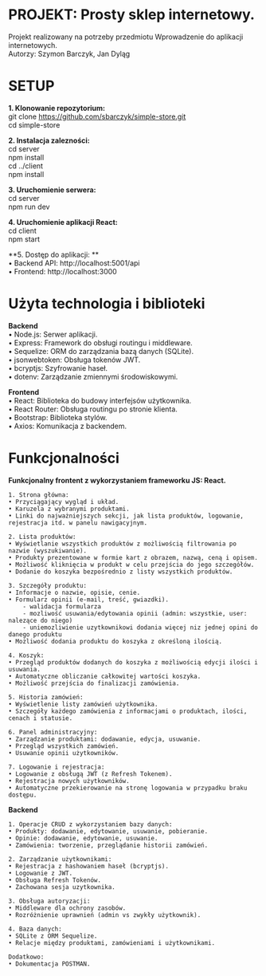 # PROJEKT: Prosty sklep internetowy.
Projekt realizowany na potrzeby przedmiotu Wprowadzenie do aplikacji internetowych.  
Autorzy: Szymon Barczyk, Jan Dyląg


# SETUP
**1. Klonowanie repozytorium:**  
git clone https://github.com/sbarczyk/simple-store.git  
cd simple-store  

**2. Instalacja zalezności:**  
cd server  
npm install  
cd ../client  
npm install  

**3. Uruchomienie serwera:**  
cd server  
npm run dev  

**4. Uruchomienie aplikacji React:**  
cd client  
npm start  

**5. Dostęp do aplikacji: **  
	• Backend API: http://localhost:5001/api  
	• Frontend: http://localhost:3000  



# Użyta technologia i biblioteki

**Backend**  
	• Node.js: Serwer aplikacji.  
	• Express: Framework do obsługi routingu i middleware.  
	• Sequelize: ORM do zarządzania bazą danych (SQLite).  
	• jsonwebtoken: Obsługa tokenów JWT.  
	• bcryptjs: Szyfrowanie haseł.  
	• dotenv: Zarządzanie zmiennymi środowiskowymi.  
  
**Frontend**  
	• React: Biblioteka do budowy interfejsów użytkownika.  
	• React Router: Obsługa routingu po stronie klienta.  
	• Bootstrap: Biblioteka stylów.  
	• Axios: Komunikacja z backendem.  



# Funkcjonalności
**Funkcjonalny frontent z wykorzystaniem frameworku JS: React.**  

	1. Strona główna:  
	• Przyciągający wygląd i układ.  
	• Karuzela z wybranymi produktami.  
	• Linki do najważniejszych sekcji, jak lista produktów, logowanie, rejestracja itd. w panelu nawigacyjnym.  

	2. Lista produktów:  
	• Wyświetlanie wszystkich produktów z możliwością filtrowania po nazwie (wyszukiwanie).  
	• Produkty prezentowane w formie kart z obrazem, nazwą, ceną i opisem.  
	• Możliwość kliknięcia w produkt w celu przejścia do jego szczegółów.  
    • Dodanie do koszyka bezpośrednio z listy wszystkich produktów.  

	3. Szczegóły produktu:  
	• Informacje o nazwie, opisie, cenie.  
	• Formularz opinii (e-mail, treść, gwiazdki).  
        - walidacja formularza  
        - mozliwość usuwania/edytowania opinii (admin: wszystkie, user: nalezące do niego)  
        - uniemozliwienie uzytkownikowi dodania więcej niz jednej opini do danego produktu  
	• Możliwość dodania produktu do koszyka z określoną ilością.  

	4. Koszyk:  
	• Przegląd produktów dodanych do koszyka z możliwością edycji ilości i usuwania.  
	• Automatyczne obliczanie całkowitej wartości koszyka.  
	• Możliwość przejścia do finalizacji zamówienia.  

	5. Historia zamówień:  
	• Wyświetlenie listy zamówień użytkownika.  
	• Szczegóły każdego zamówienia z informacjami o produktach, ilości, cenach i statusie.  

	6. Panel administracyjny:  
	• Zarządzanie produktami: dodawanie, edycja, usuwanie.  
	• Przegląd wszystkich zamówień.  
	• Usuwanie opinii użytkowników.  

	7. Logowanie i rejestracja:  
	• Logowanie z obsługą JWT (z Refresh Tokenem).  
	• Rejestracja nowych użytkowników.  
	• Automatyczne przekierowanie na stronę logowania w przypadku braku dostępu.  

**Backend**  

	1. Operacje CRUD z wykorzystaniem bazy danych:  
	• Produkty: dodawanie, edytowanie, usuwanie, pobieranie.  
	• Opinie: dodawanie, edytowanie, usuwanie.  
	• Zamówienia: tworzenie, przeglądanie historii zamówień.  

	2. Zarządzanie użytkownikami:  
	• Rejestracja z hashowaniem haseł (bcryptjs).  
	• Logowanie z JWT.  
	• Obsługa Refresh Tokenów.  
    • Zachowana sesja uzytkownika.

	3. Obsługa autoryzacji:  
	• Middleware dla ochrony zasobów.  
	• Rozróżnienie uprawnień (admin vs zwykły użytkownik).  

	4. Baza danych:  
	• SQLite z ORM Sequelize.  
	• Relacje między produktami, zamówieniami i użytkownikami.  

    Dodatkowo:  
    • Dokumentacja POSTMAN.  
